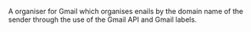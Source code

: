 A organiser for Gmail which organises enails by the domain name of the sender through the use of the Gmail API and Gmail labels.
